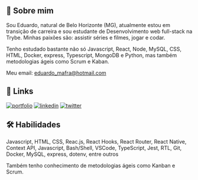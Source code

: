 
## 🚀 Sobre mim

Sou Eduardo, natural de Belo Horizonte (MG), atualmente estou em transição de carreira e sou estudante de Desenvolvimento web full-stack na Trybe. Minhas paixões são: assistir séries e filmes, jogar e codar.

Tenho estudado bastante não só Javascript, React, Node, MySQL, CSS, HTML, Docker, express, Typescript, MongoDB e Python, mas também metodologias ágeis como Scrum e Kaban.

Meu email: eduardo_mafra@hotmail.com


## 🔗 Links
[![portfolio](https://img.shields.io/badge/my_portfolio-000?style=for-the-badge&logo=ko-fi&logoColor=white)](https://eddmafra.github.io/)
[![linkedin](https://img.shields.io/badge/linkedin-0A66C2?style=for-the-badge&logo=linkedin&logoColor=white)](https://www.linkedin.com/in/edumafra/)
[![twitter](https://img.shields.io/badge/twitter-1DA1F2?style=for-the-badge&logo=twitter&logoColor=white)](https://twitter.com/eddmafra)


## 🛠 Habilidades
Javascript, HTML, CSS, Reac.js, React Hooks, React Router, React Native, Context API, Javascript, Bash/Shell, VSCode, TypeScript, Jest, RTL, Git, Docker, MySQL, express, dotenv, entre outros

Também tenho conhecimento de metodologias ágeis como Kanban e Scrum.
